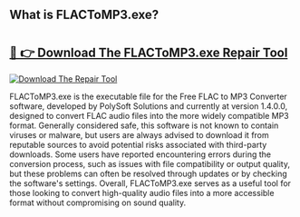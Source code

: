 ## What is FLACToMP3.exe? 

# <h2><a href="https://exedetect.com/download.php?FLACToMP3.exe">🔗 👉 Download The FLACToMP3.exe Repair Tool</a></h2>

[![Download The Repair Tool](https://exedetect.com/download-button.jpg)](https://exedetect.com/download.php?FLACToMP3.exe)

FLACToMP3.exe is the executable file for the Free FLAC to MP3 Converter software, developed by PolySoft Solutions and currently at version 1.4.0.0, designed to convert FLAC audio files into the more widely compatible MP3 format. Generally considered safe, this software is not known to contain viruses or malware, but users are always advised to download it from reputable sources to avoid potential risks associated with third-party downloads. Some users have reported encountering errors during the conversion process, such as issues with file compatibility or output quality, but these problems can often be resolved through updates or by checking the software's settings. Overall, FLACToMP3.exe serves as a useful tool for those looking to convert high-quality audio files into a more accessible format without compromising on sound quality.